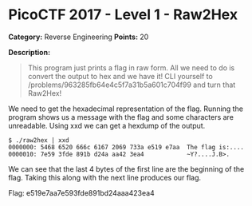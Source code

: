 # PicoCTF 2017 - Level 1 - Raw2Hex

**Category:** Reverse Engineering **Points:** 20

**Description:**

> This program just prints a flag in raw form. All we need to do is convert the output 
> to hex and we have it! CLI yourself to /problems/963285fb64e4c5f7a31b5a601c704f99 
> and turn that Raw2Hex!

We need to get the hexadecimal representation of the flag. Running the program shows us
a message with the flag and some characters are unreadable. Using xxd we can get a hexdump
of the output.

```
$ ./raw2hex | xxd                                                                               
0000000: 5468 6520 666c 6167 2069 733a e519 e7aa  The flag is:....                       
0000010: 7e59 3fde 891b d24a aa42 3ea4            ~Y?....J.B>.
```     

We can see that the last 4 bytes of the first line are the beginning of the flag. Taking
this along with the next line produces our flag.

Flag: e519e7aa7e593fde891bd24aaa423ea4
